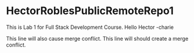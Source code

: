 # HectorRoblesPublicRemoteRepo1

This is Lab 1 for Full Stack Development Course.
Hello Hector -charie

This line will also cause merge conflict.
This line will should create a merge conflict.
